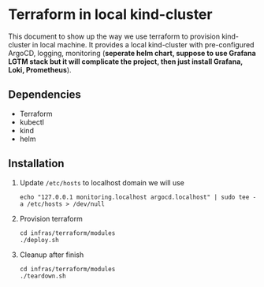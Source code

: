# Terraform in local kind-cluster

This document to show up the way we use terraform to provision kind-cluster in local machine. It provides a local kind-cluster with pre-configured ArgoCD, logging, monitoring (**seperate helm chart, suppose to use Grafana LGTM stack but it will complicate the project, then just install Grafana, Loki, Prometheus**).

## Dependencies

- Terraform
- kubectl
- kind
- helm

## Installation

1. Update `/etc/hosts` to localhost domain we will use

    ```shell
    echo "127.0.0.1 monitoring.localhost argocd.localhost" | sudo tee -a /etc/hosts > /dev/null
    ```

1. Provision terraform

    ```shell
    cd infras/terraform/modules
    ./deploy.sh
    ```

1. Cleanup after finish

    ```shell
    cd infras/terraform/modules
    ./teardown.sh
    ```
